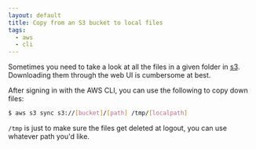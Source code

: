 ```yaml
---
layout: default
title: Copy from an S3 bucket to local files
tags:
  - aws
  - cli
---
```


Sometimes you need to take a look at all the files in a given folder in
[s3](https://aws.amazon.com/s3/). Downloading them through the web UI is
cumbersome at best.

After signing in with the AWS CLI, you can use the following to copy down files:

```bash
$ aws s3 sync s3://[bucket]/[path] /tmp/[localpath]
```

`/tmp` is just to make sure the files get deleted at logout, you can use whatever path you'd like.
